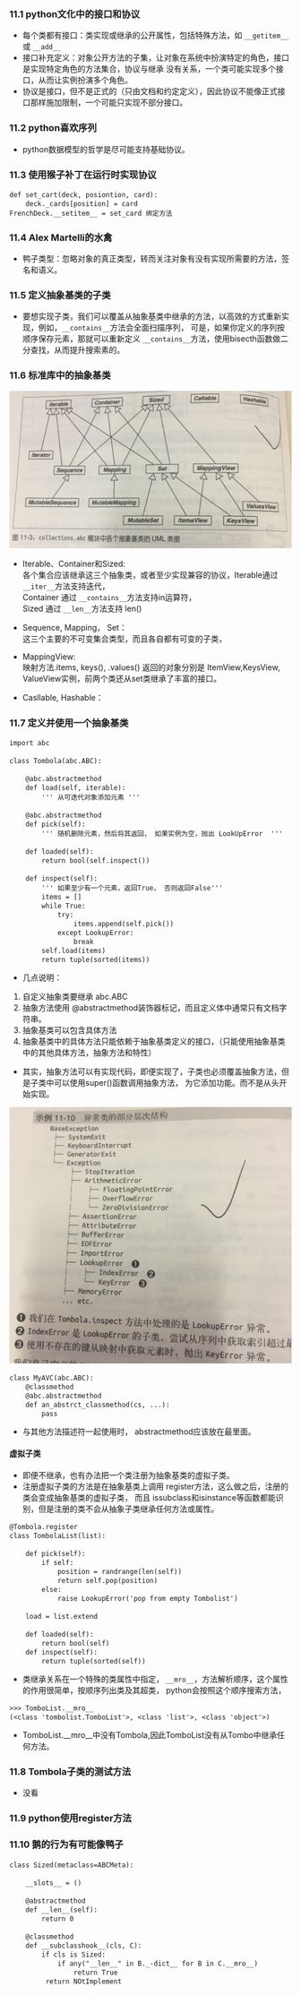 ### 11.1 python文化中的接口和协议

* 每个类都有接口：类实现或继承的公开属性，包括特殊方法，如 `__getitem__`或 `__add__`
* 接口补充定义：对象公开方法的子集，让对象在系统中扮演特定的角色，接口是实现特定角色的方法集合，协议与继承
没有关系，一个类可能实现多个接口，从而让实例扮演多个角色。
* 协议是接口，但不是正式的（只由文档和约定定义），因此协议不能像正式接口那样施加限制，一个可能只实现不部分接口。



### 11.2 python喜欢序列

* python数据模型的哲学是尽可能支持基础协议。



### 11.3 使用猴子补丁在运行时实现协议
```
def set_cart(deck, posiontion, card):
    deck._cards[position] = card
FrenchDeck.__setitem__ = set_card 绑定方法
```



### 11.4 Alex Martelli的水禽
 
 * 鸭子类型：忽略对象的真正类型，转而关注对象有没有实现所需要的方法，签名和语义。
 
 
 ### 11.5 定义抽象基类的子类
 
 * 要想实现子类，我们可以覆盖从抽象基类中继承的方法，以高效的方式重新实现，例如，`__contains__`方法会全面扫描序列，
可是，如果你定义的序列按顺序保存元素，那就可以重新定义 `__contains__`方法，使用bisecth函数做二分查找，从而提升搜索素的。



### 11.6 标准库中的抽象基类

![](11_接口、从协议到抽象基类/collections.abc.jpg)

* Iterable、Container和Sized: \
各个集合应该继承这三个抽象类，或者至少实现兼容的协议，Iterable通过 `__iter__`方法支持迭代，\
Container 通过 `__contains__`方法支持in运算符， \
Sized 通过 `__len__`方法支持 len()

* Sequence, Mapping， Set： \
这三个主要的不可变集合类型，而且各自都有可变的子类，

* MappingView: \
映射方法.items, keys(), .values() 返回的对象分别是 ItemView,KeysView, ValueView实例，前两个类还从set类继承了丰富的接口。

* Casllable, Hashable：


### 11.7 定义并使用一个抽象基类
```
import abc

class Tombola(abc.ABC):

    @abc.abstractmethod
    def load(self, iterable):
        ''' 从可迭代对象添加元素 '''

    @abc.abstractmethod
    def pick(self):
        ''' 随机删除元素，然后将其返回， 如果实例为空，抛出 LookUpError  '''

    def loaded(self):
        return bool(self.inspect())

    def inspect(self):
        ''' 如果至少有一个元素，返回True， 否则返回False'''
        items = []
        while True:
            try:
                items.append(self.pick())
            except LookupError:
                break
        self.load(items)
        return tuple(sorted(items))
```
* 几点说明：
1. 自定义抽象类要继承 abc.ABC
2. 抽象方法使用 @abstractmethod装饰器标记，而且定义体中通常只有文档字符串。
3. 抽象基类可以包含具体方法
4. 抽象基类中的具体方法只能依赖于抽象基类定义的接口，（只能使用抽象基类中的其他具体方法，抽象方法和特性）

* 其实，抽象方法可以有实现代码，即便实现了，子类也必须覆盖抽象方法，但是子类中可以使用super()函数调用抽象方法，
为它添加功能。而不是从头开始实现。

![](11_接口、从协议到抽象基类/异常类.jpg)

```
class MyAVC(abc.ABC):
    @classmethod
    @abc.abstractmethod
    def an_abstrct_classmethod(cs, ...):
        pass
```
* 与其他方法描述符一起使用时， abstractmethod应该放在最里面。

#### 虚拟子类

* 即便不继承，也有办法把一个类注册为抽象基类的虚拟子类。
* 注册虚拟子类的方法是在抽象基类上调用 register方法，这么做之后，注册的类会变成抽象基类的虚拟子类，
而且 issubclass和isinstance等函数都能识别，但是注册的类不会从抽象子类继承任何方法或属性。

```
@Tombola.register
class TombolaList(list):
    
    def pick(self):
        if self:
            position = randrange(len(self))
            return self.pop(position)
        else:
            raise LookupError('pop from empty Tombolist')
    
    load = list.extend
    
    def loaded(self):
        return bool(self)
    def inspect(self):
        return tuple(sorted(self))
```
* 类继承关系在一个特殊的类属性中指定， `__mro__`，方法解析顺序，这个属性的作用很简单，按顺序列出类及其超类，
python会按照这个顺序搜索方法，
```
>>> TomboList.__mro__
(<class 'tombolist.TomboList'>, <class 'list'>, <class 'object'>)
```
* TomboList.__mro__中没有Tombola,因此TomboList没有从Tombo中继承任何方法。


### 11.8 Tombola子类的测试方法

* 没看


### 11.9 python使用register方法


### 11.10 鹅的行为有可能像鸭子

```
class Sized(metaclass=ABCMeta):
    
    __slots__ = ()
    
    @abstractmethod
    def __len__(self):
        return 0
    
    @classmethod
    def __subclasshook__(cls, C):
        if cls is Sized:
            if any("__len__" in B._-dict__ for B in C.__mro__)
                return True
         return NOtImplement
```